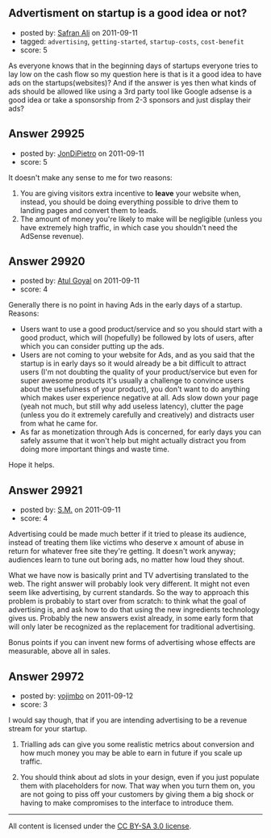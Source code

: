 ## Advertisment on startup is a good idea or not?

- posted by: [Safran Ali](https://stackexchange.com/users/-1/12811-safran-ali) on 2011-09-11
- tagged: `advertising`, `getting-started`, `startup-costs`, `cost-benefit`
- score: 5

As everyone knows that in the beginning days of startups everyone tries to lay low on the cash flow so my question here is that is it a good idea to have ads on the startups(websites)? And if the answer is yes then what kinds of ads should be allowed like using a 3rd party tool like Google adsense is a good idea or take a sponsorship from 2-3 sponsors and just display their ads?


## Answer 29925

- posted by: [JonDiPietro](https://stackexchange.com/users/-1/11642-jondipietro) on 2011-09-11
- score: 5

It doesn't make any sense to me for two reasons:

 1. You are giving visitors extra incentive to **leave** your website when, instead, you should be doing everything possible to drive them to landing pages and convert them to leads.
 2. The amount of money you're likely to make will be negligible (unless you have extremely high traffic, in which case you shouldn't need the AdSense revenue).


## Answer 29920

- posted by: [Atul Goyal](https://stackexchange.com/users/-1/11816-atul-goyal) on 2011-09-11
- score: 4

Generally there is no point in having Ads in the early days of a startup. Reasons:

 - Users want to use a good product/service and so you should start with a good product, which will (hopefully) be followed by lots of users, after which you can consider putting up the ads.
 - Users are not coming to your website for Ads, and as you said that the startup is in early days so it would already be a bit difficult to attract users (I'm not doubting the quality of your product/service but even for super awesome products it's usually a challenge to convince users about the usefulness of your product), you don't want to do anything which makes user experience negative at all. Ads slow down your page (yeah not much, but still why add useless latency), clutter the page (unless you do it extremely carefully and creatively) and distracts user from what he came for.
 - As far as monetization through Ads is concerned, for early days you can safely assume that it won't help but might actually distract you from doing more important things and waste time.

Hope it helps.


## Answer 29921

- posted by: [S.M.](https://stackexchange.com/users/-1/13252-s-m) on 2011-09-11
- score: 4

Advertising could be made much better if it tried to please its audience, instead of treating them like victims who deserve x amount of abuse in return for whatever free site they're getting. It doesn't work anyway; audiences learn to tune out boring ads, no matter how loud they shout.

What we have now is basically print and TV advertising translated to the web. The right answer will probably look very different. It might not even seem like advertising, by current standards. So the way to approach this problem is probably to start over from scratch: to think what the goal of advertising is, and ask how to do that using the new ingredients technology gives us. Probably the new answers exist already, in some early form that will only later be recognized as the replacement for traditional advertising.

Bonus points if you can invent new forms of advertising whose effects are measurable, above all in sales.


## Answer 29972

- posted by: [yojimbo](https://stackexchange.com/users/-1/11366-yojimbo) on 2011-09-12
- score: 3

I would say though, that if you are intending advertising to be a revenue stream for your startup.

1. Trialling ads can give you some realistic metrics about conversion and how much money you may be able to earn in future if you scale up traffic.

2. You should think about ad slots in your design, even if you just populate them with placeholders for now. That way when you turn them on, you are not going to piss off your customers by giving them a big shock or having to make compromises to the interface to introduce them.




---

All content is licensed under the [CC BY-SA 3.0 license](https://creativecommons.org/licenses/by-sa/3.0/).
